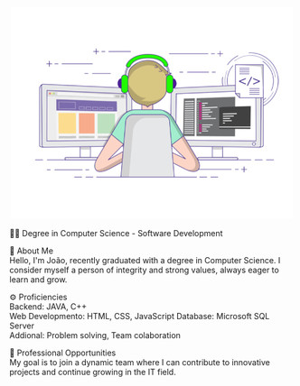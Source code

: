 <div style="text-align: center;">
  <img src="68747470733a2f2f696d616765732e73717561726573706163652d63646e2e636f6d2f636f6e74656e742f76312f3537363966633430316236333162616231616464623261622f313534313538303631313632342d5445363451474b524a4738535741495553374e532f6b.gif" width="500" alt="alt text">
</div>


👨‍💻 Degree in Computer Science - Software Development

🚀 About Me<br>
Hello, I'm João, recently graduated with a degree in Computer Science.
I consider myself a person of integrity and strong values, always eager to learn and grow.

⚙️ Proficiencies<br>
Backend: JAVA, C++<br>
Web Developmento: HTML, CSS, JavaScript
Database: Microsoft SQL Server<br>
Addional: Problem solving, Team colaboration

💼 Professional Opportunities<br>
My goal is to join a dynamic team where I can contribute to innovative projects and continue growing in the IT field.
